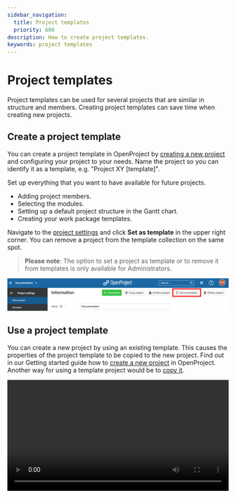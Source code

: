 ```yaml
---
sidebar_navigation:
  title: Project templates
  priority: 600
description: How to create project templates.
keywords: project templates
---
```

# Project templates

Project templates can be used for several projects that are similar in structure and members. Creating project templates can save time when creating new projects.

## Create a project template 

You can create a project template in OpenProject by [creating a new project](../../../getting-started/projects/#create-a-new-project) and configuring your project to your needs. Name the project so you can identify it as a template, e.g. "Project XY [template]".

Set up everything that you want to have available for future projects.

- Adding project members.
- Selecting the modules.
- Setting up a default project structure in the Gantt chart.
- Creating your work package templates.

Navigate to the [project settings](../project-settings) and click **Set as template** in the upper right corner. You can remove a project from the template collection on the same spot. 

> **Please note**: The option to set a project as template or to remove it from templates is only available for Administrators.

![set-as-template](image-20210204170739796-0115761.png)

## Use a project template 

You can create a new project by using an existing template. This causes the properties of the project template to be copied to the new project. Find out in our Getting started guide how to [create a new project](../../../getting-started/projects/#create-a-new-project) in OpenProject. 
Another way for using a template project would be to [copy it](../#copy-a-project).

<video src="https://openproject-docs.s3.eu-central-1.amazonaws.com/videos/OpenProject-Project-Templates.mp4" type="video/mp4" controls="" style="width:100%"></video>

